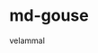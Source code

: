 # md-gouse
<html>
  <head>
    <title>gouse</title>
    <body>
      velammal
    </body>
  </head>
</html>
